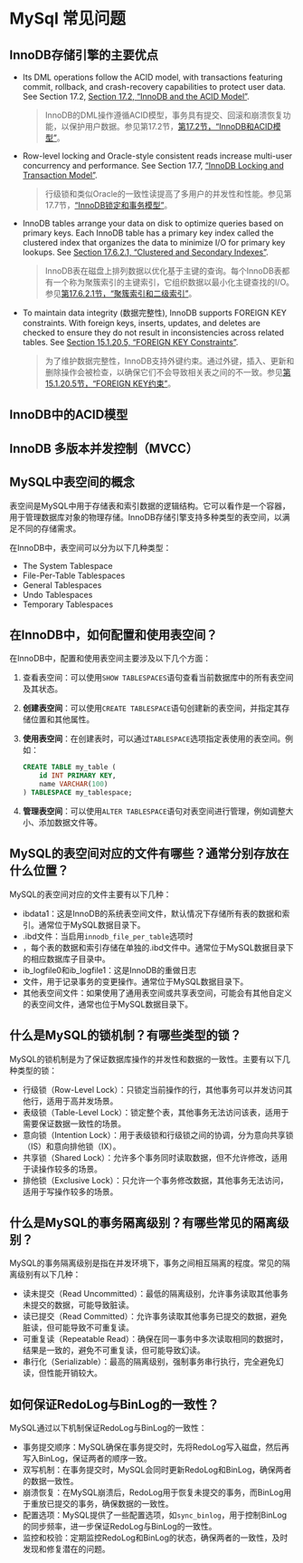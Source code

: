 # MySql 常见问题

## InnoDB存储引擎的主要优点

- Its DML operations follow the ACID model, with transactions featuring commit, rollback, and crash-recovery capabilities to protect user data. See Section 17.2, [Section 17.2, “InnoDB and the ACID Model”](https://dev.mysql.com/doc/refman/8.4/en/innodb-benefits.html).

  > InnoDB的DML操作遵循ACID模型，事务具有提交、回滚和崩溃恢复功能，以保护用户数据。参见第17.2节，[第17.2节，“InnoDB和ACID模型”](https://dev.mysql.com/doc/refman/8.4/en/innodb-benefits.html)。

- Row-level locking and Oracle-style consistent reads increase multi-user concurrency and performance. See Section 17.7, [“InnoDB Locking and Transaction Model”](https://dev.mysql.com/doc/refman/8.4/en/innodb-locking-transaction-model.html).

    > 行级锁和类似Oracle的一致性读提高了多用户的并发性和性能。参见第17.7节，[“InnoDB锁定和事务模型”](https://dev.mysql.com/doc/refman/8.4/en/innodb-locking-transaction-model.html)。

- InnoDB tables arrange your data on disk to optimize queries based on primary keys. Each InnoDB table has a primary key index called the clustered index that organizes the data to minimize I/O for primary key lookups. See [Section 17.6.2.1, “Clustered and Secondary Indexes”](https://dev.mysql.com/doc/refman/8.4/en/innodb-index-types.html).

    > InnoDB表在磁盘上排列数据以优化基于主键的查询。每个InnoDB表都有一个称为聚簇索引的主键索引，它组织数据以最小化主键查找的I/O。参见[第17.6.2.1节，“聚簇索引和二级索引”](https://dev.mysql.com/doc/refman/8.4/en/innodb-index-types.html)。

- To maintain data integrity (数据完整性), InnoDB supports FOREIGN KEY constraints. With foreign keys, inserts, updates, and deletes are checked to ensure they do not result in inconsistencies across related tables. See [Section 15.1.20.5, “FOREIGN KEY Constraints”](https://dev.mysql.com/doc/refman/8.4/en/innodb-locking-transaction-model.html).

    > 为了维护数据完整性，InnoDB支持外键约束。通过外键，插入、更新和删除操作会被检查，以确保它们不会导致相关表之间的不一致。参见[第15.1.20.5节，“FOREIGN KEY约束”](https://dev.mysql.com/doc/refman/8.4/en/innodb-locking-transaction-model.html)。

## InnoDB中的ACID模型

## InnoDB 多版本并发控制（MVCC）



## MySQL中表空间的概念

表空间是MySQL中用于存储表和索引数据的逻辑结构。它可以看作是一个容器，用于管理数据库对象的物理存储。InnoDB存储引擎支持多种类型的表空间，以满足不同的存储需求。

在InnoDB中，表空间可以分为以下几种类型：

- The System Tablespace
- File-Per-Table Tablespaces
- General Tablespaces
- Undo Tablespaces
- Temporary Tablespaces

## 在InnoDB中，如何配置和使用表空间？

在InnoDB中，配置和使用表空间主要涉及以下几个方面：

1. 查看表空间：可以使用`SHOW TABLESPACES`语句查看当前数据库中的所有表空间及其状态。

2. **创建表空间**：可以使用`CREATE TABLESPACE`语句创建新的表空间，并指定其存储位置和其他属性。

3. **使用表空间**：在创建表时，可以通过`TABLESPACE`选项指定表使用的表空间。例如：

   ```sql
   CREATE TABLE my_table (
       id INT PRIMARY KEY,
       name VARCHAR(100)
   ) TABLESPACE my_tablespace;
   ```

4. **管理表空间**：可以使用`ALTER TABLESPACE`语句对表空间进行管理，例如调整大小、添加数据文件等。

## MySQL的表空间对应的文件有哪些？通常分别存放在什么位置？

MySQL的表空间对应的文件主要有以下几种：

- ibdata1：这是InnoDB的系统表空间文件，默认情况下存储所有表的数据和索引。通常位于MySQL数据目录下。
- .ibd文件：当启用`innodb_file_per_table`选项时
- ，每个表的数据和索引存储在单独的.ibd文件中。通常位于MySQL数据目录下的相应数据库子目录中。
- ib_logfile0和ib_logfile1：这是InnoDB的重做日志
- 文件，用于记录事务的变更操作。通常位于MySQL数据目录下。
- 其他表空间文件：如果使用了通用表空间或共享表空间，可能会有其他自定义的表空间文件，通常也位于MySQL数据目录下。

## 什么是MySQL的锁机制？有哪些类型的锁？

MySQL的锁机制是为了保证数据库操作的并发性和数据的一致性。主要有以下几种类型的锁：

- 行级锁（Row-Level Lock）：只锁定当前操作的行，其他事务可以并发访问其他行，适用于高并发场景。
- 表级锁（Table-Level Lock）：锁定整个表，其他事务无法访问该表，适用于需要保证数据一致性的场景。
- 意向锁（Intention Lock）：用于表级锁和行级锁之间的协调，分为意向共享锁（IS）和意向排他锁（IX）。
- 共享锁（Shared Lock）：允许多个事务同时读取数据，但不允许修改，适用于读操作较多的场景。
- 排他锁（Exclusive Lock）：只允许一个事务修改数据，其他事务无法访问，适用于写操作较多的场景。

## 什么是MySQL的事务隔离级别？有哪些常见的隔离级别？

MySQL的事务隔离级别是指在并发环境下，事务之间相互隔离的程度。常见的隔离级别有以下几种：

- 读未提交（Read Uncommitted）：最低的隔离级别，允许事务读取其他事务未提交的数据，可能导致脏读。
- 读已提交（Read Committed）：允许事务读取其他事务已提交的数据，避免脏读，但可能导致不可重复读。
- 可重复读（Repeatable Read）：确保在同一事务中多次读取相同的数据时，结果是一致的，避免不可重复读，但可能导致幻读。
- 串行化（Serializable）：最高的隔离级别，强制事务串行执行，完全避免幻读，但性能开销较大。

## 如何保证RedoLog与BinLog的一致性？

MySQL通过以下机制保证RedoLog与BinLog的一致性：

- 事务提交顺序：MySQL确保在事务提交时，先将RedoLog写入磁盘，然后再写入BinLog，保证两者的顺序一致。
- 双写机制：在事务提交时，MySQL会同时更新RedoLog和BinLog，确保两者的数据一致性。
- 崩溃恢复：在MySQL崩溃后，RedoLog用于恢复未提交的事务，而BinLog用于重放已提交的事务，确保数据的一致性。
- 配置选项：MySQL提供了一些配置选项，如`sync_binlog`，用于控制BinLog的同步频率，进一步保证RedoLog与BinLog的一致性。
- 监控和校验：定期监控RedoLog和BinLog的状态，确保两者的一致性，及时发现和修复潜在的问题。
